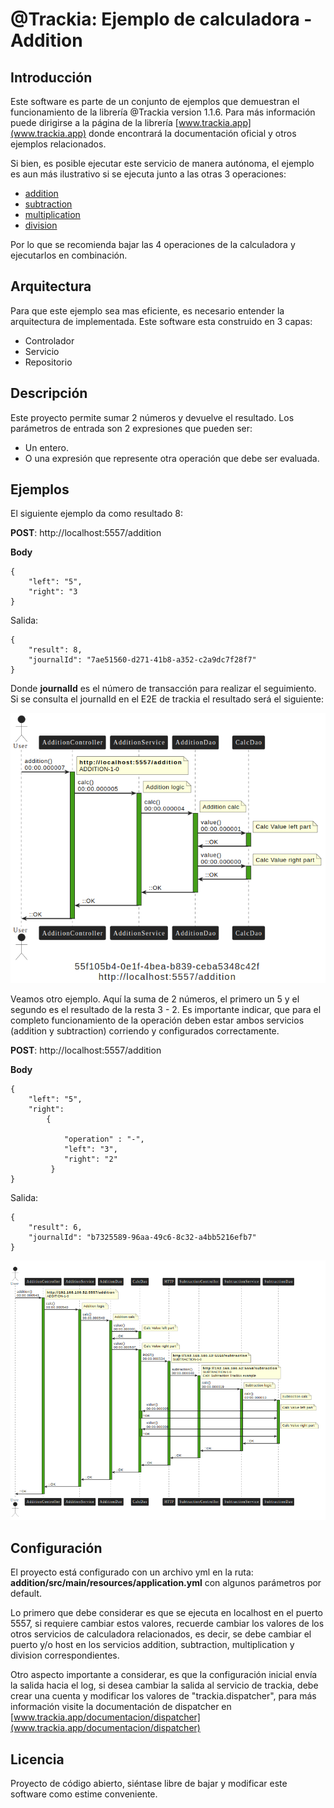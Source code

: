 # @Trackia: Ejemplo de calculadora - Addition



## Introducción


Este software es parte de un conjunto de ejemplos que demuestran el funcionamiento de la librería @Trackia version 1.1.6.
Para más información puede dirigirse a la página de la librería [www.trackia.app](www.trackia.app) donde encontrará la documentación oficial y otros ejemplos relacionados.



Si bien, es posible ejecutar este servicio de manera autónoma, el ejemplo es aun más ilustrativo si se ejecuta junto a las otras 3 operaciones:
- [addition](https://github.com/trackiaapp/calc-addition)
- [subtraction](https://github.com/trackiaapp/calc-subtraction)
- [multiplication](https://github.com/trackiaapp/calc-multiplication)
- [division](https://github.com/trackiaapp/calc-division)

Por lo que se recomienda bajar las 4 operaciones de la calculadora y ejecutarlos en combinación.



## Arquitectura

Para que este ejemplo sea mas eficiente, es necesario entender la arquitectura de implementada. Este software esta construido en 3 capas:
- Controlador
- Servicio
- Repositorio



## Descripción
Este proyecto permite sumar 2 números y devuelve el resultado. Los parámetros de entrada son 2 expresiones que pueden ser:
- Un entero.
- O una expresión que represente otra operación que debe ser evaluada.


## Ejemplos

El siguiente ejemplo da como resultado 8:

**POST**: http://localhost:5557/addition

**Body**

```
{
    "left": "5",
    "right": "3
}
```

Salida:

```
{
    "result": 8,
    "journalId": "7ae51560-d271-41b8-a352-c2a9dc7f28f7"
}

```
Donde **journalId** es el número de transacción para realizar el seguimiento. Si se consulta el journalId en el E2E de trackia el resultado será el siguiente:


![Secuencia](secuence.png)



Veamos otro ejemplo. Aquí la suma de 2 números, el primero un 5 y el segundo es el resultado de la resta 3 - 2.
Es importante indicar, que para el completo funcionamiento de la operación deben estar ambos servicios (addition y subtraction) corriendo y configurados correctamente.


**POST**: http://localhost:5557/addition

**Body**

```
{    
    "left": "5",
    "right": 
        {

            "operation" : "-",
            "left": "3",
            "right": "2"
         }
}

```

Salida:

```
{
    "result": 6,
    "journalId": "b7325589-96aa-49c6-8c32-a4bb5216efb7"
}

```

![Secuencia](secuence2.png)


## Configuración
El proyecto está configurado con un archivo yml en la ruta: **addition/src/main/resources/application.yml** con algunos parámetros por default.


Lo primero que debe considerar es que se ejecuta en localhost en el puerto 5557, si requiere cambiar estos valores, recuerde cambiar los valores de los otros servicios de calculadora relacionados, es decir, se debe cambiar el puerto y/o host en los servicios addition, subtraction, multiplication y division correspondientes.

Otro aspecto importante a considerar, es que la configuración inicial envía la salida hacia el log, si desea cambiar la salida al servicio de trackia, debe crear una cuenta y modificar los valores de "trackia.dispatcher", para más información visite la documentación de dispatcher en
[www.trackia.app/documentacion/dispatcher](www.trackia.app/documentacion/dispatcher)






## Licencia
Proyecto de código abierto, siéntase libre de bajar y modificar este software como estime conveniente.

